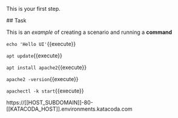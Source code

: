 This is your first step.

## Task

This is an _example_ of creating a scenario and running a **command**

`echo 'Hello UI'`{{execute}}

`apt update`{{execute}}

`apt install apache2`{{execute}}

`apache2 -version`{{execute}}

`apachectl -k start`{{execute}}

https://[[HOST_SUBDOMAIN]]-80-[[KATACODA_HOST]].environments.katacoda.com

